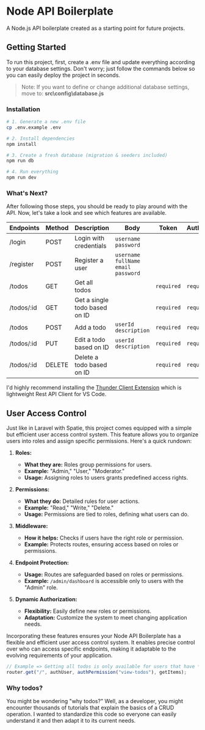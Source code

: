 # Node API Boilerplate

A Node.js API boilerplate created as a starting point for future projects.

## Getting Started

To run this project, first, create a .env file and update everything according to your database settings. Don't worry; just follow the commands below so you can easily deploy the project in seconds.

> Note: If you want to define or change additional database settings, move to: **src\config\database.js**

### Installation

```bash
# 1. Generate a new .env file
cp .env.example .env

# 2. Install dependencies
npm install

# 3. Create a fresh database (migration & seeders included)
npm run db

# 4. Run everything
npm run dev
```

### What's Next?

After following those steps, you should be ready to play around with the API. Now, let's take a look and see which features are available.

|  Endpoints    | Method | Description | Body | Token | Authorization |
| -------- | -------- | ------ | ------ | ------ | ------ |
| /login  | POST     | Login with credentials  | `username` `password`  | | |
| /register | POST    | Register a user  | `username` `fullName` `email` `password`  | | |
| /todos    | GET    | Get all todos  | | `required` | `required` |
| /todos/:id    | GET    | Get a single todo based on ID  | |  `required` | `required` |
| /todos    | POST    | Add a todo  |  `userId` `description` |  `required` | `required` |
| /todos/:id    | PUT    | Edit a todo based on ID  | `userId` `description` |  `required` | `required` |
| /todos/:id    | DELETE    | Delete a todo based on ID   | |  `required` | `required` |

 I'd highly recommend installing the [Thunder Client Extension](https://marketplace.visualstudio.com/items?itemName=rangav.vscode-thunder-client) which is lightweight Rest API Client for VS Code.

## User Access Control

Just like in Laravel with Spatie, this project comes equipped with a simple but efficient user access control system. This feature allows you to organize users into roles and assign specific permissions. Here's a quick rundown:

1. **Roles:**
   - **What they are:** Roles group permissions for users.
   - **Example:** "Admin," "User," "Moderator."
   - **Usage:** Assigning roles to users grants predefined access rights.

2. **Permissions:**
   - **What they do:** Detailed rules for user actions.
   - **Example:** "Read," "Write," "Delete."
   - **Usage:** Permissions are tied to roles, defining what users can do.

3. **Middleware:**
   - **How it helps:** Checks if users have the right role or permission.
   - **Example:** Protects routes, ensuring access based on roles or permissions.

4. **Endpoint Protection:**
   - **Usage:** Routes are safeguarded based on roles or permissions.
   - **Example:** `/admin/dashboard` is accessible only to users with the "Admin" role.

5. **Dynamic Authorization:**
   - **Flexibility:** Easily define new roles or permissions.
   - **Adaptation:** Customize the system to meet changing application needs.

Incorporating these features ensures your Node API Boilerplate has a flexible and efficient user access control system. It enables precise control over who can access specific endpoints, making it adaptable to the evolving requirements of your application.

```js
// Example => Getting all todos is only available for users that have *view-todos* enabled
router.get("/", authUser, authPermission("view-todos"), getItems);
```

### Why todos?

You might be wondering "why todos?" Well, as a developer, you might encounter thousands of tutorials that explain the basics of a CRUD operation. I wanted to standardize this code so everyone can easily understand it and then adapt it to its current needs.
